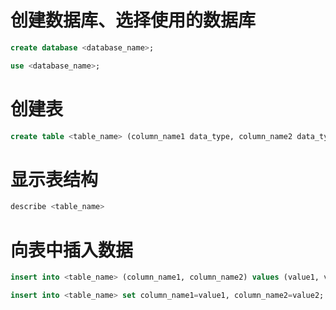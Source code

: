 # 创建数据库、选择使用的数据库

```sql
create database <database_name>;

use <database_name>;
```

# 创建表

```sql
create table <table_name> (column_name1 data_type, column_name2 data_type);
```

# 显示表结构

```sql
describe <table_name>
```

# 向表中插入数据

```sql
insert into <table_name> (column_name1, column_name2) values (value1, value2);

insert into <table_name> set column_name1=value1, column_name2=value2;
```
